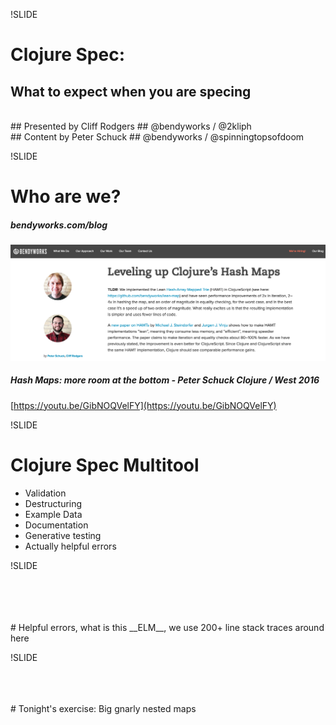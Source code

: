 !SLIDE

# Clojure Spec:
## What to expect when you are specing

<br />
## Presented by Cliff Rodgers
## @bendyworks / @2kliph
<br />
## Content by Peter Schuck
## @bendyworks / @spinningtopsofdoom

!SLIDE
# Who are we?
##### bendyworks.com/blog
![](./peter-and-cliff-blog.png)
##### Hash Maps: more room at the bottom - Peter Schuck Clojure / West 2016
[https://youtu.be/GibNOQVelFY](https://youtu.be/GibNOQVelFY)

!SLIDE

# Clojure Spec Multitool

- Validation
- Destructuring
- Example Data
- Documentation
- Generative testing
- Actually helpful errors

!SLIDE

<br />
<br />
<br />
<br />
# Helpful errors, what is this __ELM__, we use 200+ line stack traces around here

!SLIDE

<br />
<br />
<br />
# Tonight's exercise: Big gnarly nested maps
